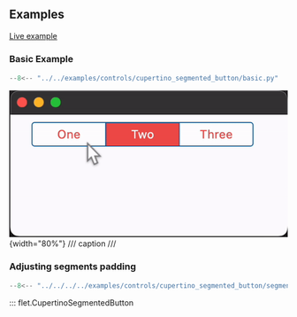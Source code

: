 ## Examples

[Live example](https://flet-controls-gallery.fly.dev/buttons/cupertinosegmentedbutton)

### Basic Example

```python
--8<-- "../../examples/controls/cupertino_segmented_button/basic.py"
```

![basic](../../../../examples/controls/cupertino_segmented_button/media/basic.gif){width="80%"}
/// caption
///

### Adjusting segments padding

```python
--8<-- "../../../../examples/controls/cupertino_segmented_button/segments_padding.py"
```

::: flet.CupertinoSegmentedButton
